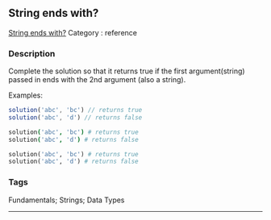 ## String ends with?
[String ends with?](https://www.codewars.com/kata/string-ends-with)
Category : reference

### Description
Complete the solution so that it returns true if the first argument(string) passed in ends with the 2nd argument (also a string). 

Examples:

```javascript
solution('abc', 'bc') // returns true
solution('abc', 'd') // returns false
```
```coffeescript
solution('abc', 'bc') # returns true
solution('abc', 'd') # returns false
```
```python
solution('abc', 'bc') # returns true
solution('abc', 'd') # returns false
```

### Tags
Fundamentals; Strings; Data Types

- - -
